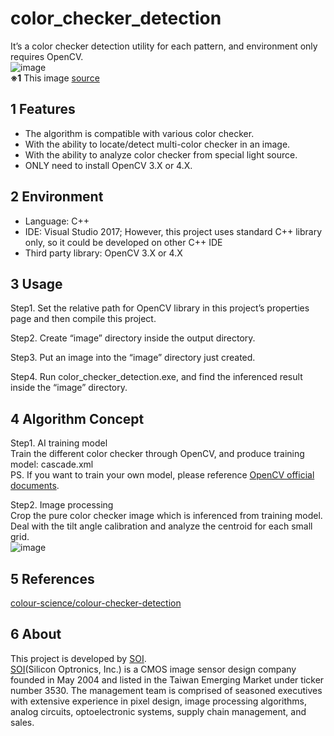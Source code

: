 # color_checker_detection
It’s a color checker detection utility for each pattern, and environment only requires OpenCV.  
![image](https://github.com/silicon-optronics-inc/color_checker_detection/blob/master/doc/demo.gif)  
**※1** This image [source](https://imgur.com/VUiuRTq)


## 1 Features
* The algorithm is compatible with various color checker.
* With the ability to locate/detect multi-color checker in an image.
* With the ability to analyze color checker from special light source.
* ONLY need to install OpenCV 3.X or 4.X.


## 2 Environment
* Language: C++
* IDE: Visual Studio 2017; However, this project uses standard C++ library only, so it could be developed on other C++ IDE
* Third party library: OpenCV 3.X or 4.X


## 3 Usage
Step1. Set the relative path for OpenCV library in this project’s properties page and then compile this project.

Step2. Create “image” directory inside the output directory.

Step3. Put an image into the “image” directory just created.

Step4. Run color_checker_detection.exe, and find the inferenced result inside the “image” directory.


## 4 Algorithm Concept
Step1. AI training model  
Train the different color checker through OpenCV, and produce training model: cascade.xml  
PS. If you want to train your own model, please reference [OpenCV official documents](https://docs.opencv.org/master/dc/d88/tutorial_traincascade.html).

Step2. Image processing  
Crop the pure color checker image which is inferenced from training model. Deal with the tilt angle calibration and analyze the centroid for each small grid.  
![image](https://github.com/silicon-optronics-inc/color_checker_detection/blob/master/doc/process.gif)


## 5 References
[colour-science/colour-checker-detection](https://github.com/colour-science/colour-checker-detection#installation)


## 6 About
This project is developed by [SOI](http://www.soinc.com.tw/en/).  
[SOI](http://www.soinc.com.tw/en/)(Silicon Optronics, Inc.) is a CMOS image sensor design company founded in May 2004 and listed in the Taiwan Emerging Market under ticker number 3530. The management team is comprised of seasoned executives with extensive experience in pixel design, image processing algorithms, analog circuits, optoelectronic systems, supply chain management, and sales.
